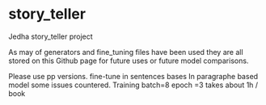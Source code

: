 # story_teller
Jedha story_teller project

As may of generators and fine_tuning files have been used they are all stored on this Github page for future uses or future model comparisons. 

Please use pp versions.
fine-tune in sentences bases
In paragraphe based model some issues countered.
Training batch=8 epoch =3 takes about 1h / book
